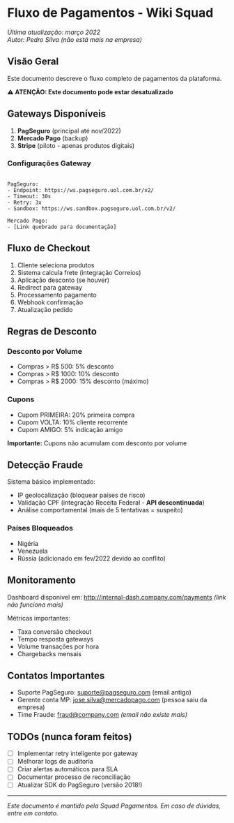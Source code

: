 # Fluxo de Pagamentos - Wiki Squad

*Última atualização: março 2022*  
*Autor: Pedro Silva (não está mais na empresa)*  

## Visão Geral

Este documento descreve o fluxo completo de pagamentos da plataforma.

**⚠️ ATENÇÃO: Este documento pode estar desatualizado**

## Gateways Disponíveis

1. **PagSeguro** (principal até nov/2022)
2. **Mercado Pago** (backup)
3. **Stripe** (piloto - apenas produtos digitais)

### Configurações Gateway

```

PagSeguro:
- Endpoint: https://ws.pagseguro.uol.com.br/v2/
- Timeout: 30s
- Retry: 3x
- Sandbox: https://ws.sandbox.pagseguro.uol.com.br/v2/

Mercado Pago:
- [Link quebrado para documentação]
```


## Fluxo de Checkout

1. Cliente seleciona produtos
2. Sistema calcula frete (integração Correios)
3. Aplicação desconto (se houver)
4. Redirect para gateway
5. Processamento pagamento
6. Webhook confirmação
7. Atualização pedido


## Regras de Desconto

### Desconto por Volume
- Compras > R$ 500: 5% desconto  
- Compras > R$ 1000: 10% desconto
- Compras > R$ 2000: 15% desconto (máximo)

### Cupons
- Cupom PRIMEIRA: 20% primeira compra
- Cupom VOLTA: 10% cliente recorrente  
- Cupom AMIGO: 5% indicação amigo

**Importante:** Cupons não acumulam com desconto por volume

## Detecção Fraude

Sistema básico implementado:
- IP geolocalização (bloquear países de risco)
- Validação CPF (integração Receita Federal - **API descontinuada**)
- Análise comportamental (mais de 5 tentativas = suspeito)

### Países Bloqueados
- Nigéria
- Venezuela  
- Rússia (adicionado em fev/2022 devido ao conflito)

## Monitoramento

Dashboard disponível em: http://internal-dash.company.com/payments *(link não funciona mais)*

Métricas importantes:
- Taxa conversão checkout
- Tempo resposta gateways
- Volume transações por hora
- Chargebacks mensais

## Contatos Importantes

- Suporte PagSeguro: suporte@pagseguro.com (email antigo)
- Gerente conta MP: jose.silva@mercadopago.com (pessoa saiu da empresa)
- Time Fraude: fraud@company.com *(email não existe mais)*

## TODOs (nunca foram feitos)

- [ ] Implementar retry inteligente por gateway
- [ ] Melhorar logs de auditoria  
- [ ] Criar alertas automáticos para SLA
- [ ] Documentar processo de reconciliação
- [ ] Atualizar SDK do PagSeguro (versão 2018!)

---
*Este documento é mantido pela Squad Pagamentos. Em caso de dúvidas, entre em contato.*